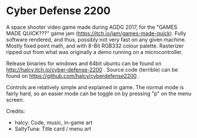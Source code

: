 # Cyber Defense 2200

A space shooter video game made during AGDG 2017, for the "GAMES MADE QUICK???"
game jam (https://itch.io/jam/games-made-quick). Fully software rendered, and thus,
possibly not very fast on any given machine. Mostly fixed point math, and with 8-Bit 
RGB332 colour palette. Rasterizer ripped out from what was originally a demo running on 
a microcontroller.

Release binaries for windows and 64bit ubuntu can be found on http://halcy.itch.io/cyber-defense-2200 .
Source code (terrible) can be found on https://github.com/halcy/cyberdefense2200 .

Controls are relatively simple and explained in game. The normal mode is fairly hard,
so an easier mode can be toggle on by pressing "p" on the menu screen.

Credits:
* halcy: Code, music, in-game art
* SaltyTuna: Title card / menu art
